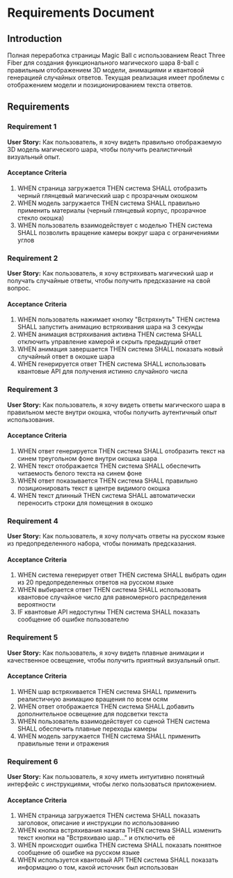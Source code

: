 # Requirements Document

## Introduction

Полная переработка страницы Magic Ball с использованием React Three Fiber для создания функционального магического шара 8-ball с правильным отображением 3D модели, анимациями и квантовой генерацией случайных ответов. Текущая реализация имеет проблемы с отображением модели и позиционированием текста ответов.

## Requirements

### Requirement 1

**User Story:** Как пользователь, я хочу видеть правильно отображаемую 3D модель магического шара, чтобы получить реалистичный визуальный опыт.

#### Acceptance Criteria

1. WHEN страница загружается THEN система SHALL отобразить черный глянцевый магический шар с прозрачным окошком
2. WHEN модель загружается THEN система SHALL правильно применить материалы (черный глянцевый корпус, прозрачное стекло окошка)
3. WHEN пользователь взаимодействует с моделью THEN система SHALL позволить вращение камеры вокруг шара с ограничениями углов

### Requirement 2

**User Story:** Как пользователь, я хочу встряхивать магический шар и получать случайные ответы, чтобы получить предсказание на свой вопрос.

#### Acceptance Criteria

1. WHEN пользователь нажимает кнопку "Встряхнуть" THEN система SHALL запустить анимацию встряхивания шара на 3 секунды
2. WHEN анимация встряхивания активна THEN система SHALL отключить управление камерой и скрыть предыдущий ответ
3. WHEN анимация завершается THEN система SHALL показать новый случайный ответ в окошке шара
4. WHEN генерируется ответ THEN система SHALL использовать квантовые API для получения истинно случайного числа

### Requirement 3

**User Story:** Как пользователь, я хочу видеть ответы магического шара в правильном месте внутри окошка, чтобы получить аутентичный опыт использования.

#### Acceptance Criteria

1. WHEN ответ генерируется THEN система SHALL отобразить текст на синем треугольном фоне внутри окошка шара
2. WHEN текст отображается THEN система SHALL обеспечить читаемость белого текста на синем фоне
3. WHEN ответ показывается THEN система SHALL правильно позиционировать текст в центре видимого окошка
4. WHEN текст длинный THEN система SHALL автоматически переносить строки для помещения в окошко

### Requirement 4

**User Story:** Как пользователь, я хочу получать ответы на русском языке из предопределенного набора, чтобы понимать предсказания.

#### Acceptance Criteria

1. WHEN система генерирует ответ THEN система SHALL выбрать один из 20 предопределенных ответов на русском языке
2. WHEN выбирается ответ THEN система SHALL использовать квантовое случайное число для равномерного распределения вероятности
3. IF квантовые API недоступны THEN система SHALL показать сообщение об ошибке пользователю

### Requirement 5

**User Story:** Как пользователь, я хочу видеть плавные анимации и качественное освещение, чтобы получить приятный визуальный опыт.

#### Acceptance Criteria

1. WHEN шар встряхивается THEN система SHALL применить реалистичную анимацию вращения по всем осям
2. WHEN ответ отображается THEN система SHALL добавить дополнительное освещение для подсветки текста
3. WHEN пользователь взаимодействует со сценой THEN система SHALL обеспечить плавные переходы камеры
4. WHEN модель загружается THEN система SHALL применить правильные тени и отражения

### Requirement 6

**User Story:** Как пользователь, я хочу иметь интуитивно понятный интерфейс с инструкциями, чтобы легко пользоваться приложением.

#### Acceptance Criteria

1. WHEN страница загружается THEN система SHALL показать заголовок, описание и инструкции по использованию
2. WHEN кнопка встряхивания нажата THEN система SHALL изменить текст кнопки на "Встряхиваю шар..." и отключить её
3. WHEN происходит ошибка THEN система SHALL показать понятное сообщение об ошибке на русском языке
4. WHEN используется квантовый API THEN система SHALL показать информацию о том, какой источник был использован